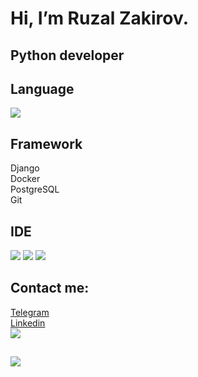 Hi, I’m Ruzal Zakirov.
========================
Python developer
-------------------------
## Language 
<img src="https://img.shields.io/badge/Python-3776AB?style=flat-square&logo=Python&logoColor=white"/>

## Framework
Django  
Docker  
PostgreSQL  
Git

## IDE

<img src="https://img.shields.io/badge/Visual Studio Code-007ACC?style=flat-square&logo=Visual Studio Code&logoColor=white"/>  <img src="https://img.shields.io/badge/MySQL-4479A1?style=flat-square&logo=MySQL&logoColor=white"/> <img src="https://img.shields.io/badge/Postman-FF6C37?style=flat-square&logo=Postman&logoColor=white"/> 

Contact me:
-------------------------
[Telegram](https://t.me/ruzal_z)  
[Linkedin](https://www.linkedin.com/in/ruzal-zakirov-76303b273/)  
<a href="mailto:ruzal.zakiroff@gmail.com"><img src="https://img.shields.io/badge/Gmail-EA4335?style=flat&logo=Gmail&logoColor=white&link=mailto:ruzal.zakiroff@gmail.com" />

## <img src="https://github-readme-stats.vercel.app/api?username=ruzal-z&show_icons=true">
